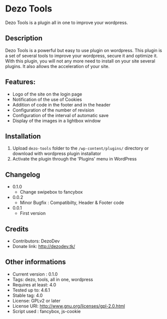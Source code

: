 # Dezo Tools

Dezo Tools is a plugin all in one to improve your wordpress.

## Description

Dezo Tools is a powerful but easy to use plugin on wordpress. This plugin is a set of several tools to improve your wordpress, secure it and optimize it. With this plugin, you will not any more need to install on your site several plugins. It also allows the acceleration of your site.

## Features:

* Logo of the site on the login page
* Notification of the use of Cookies
* Addition of code in the footer and in the header
* Configuration of the number of revision
* Configuration of the interval of automatic save
* Display of the images in a lightbox window

## Installation

1. Upload `dezo-tools` folder to the `/wp-content/plugins/` directory or download with wordpress plugin installator
1. Activate the plugin through the 'Plugins' menu in WordPress

## Changelog

* 0.1.0
    * Change swipebox to fancybox
* 0.0.2
    * Minor Bugfix : Compatibilty, Header & Footer code
* 0.0.1
    * First version

## Credits
* Contributors: DezoDev
* Donate link: http://dezodev.tk/

## Other informations

* Current version : 0.1.0
* Tags: dezo, tools, all in one, wordpress
* Requires at least: 4.0
* Tested up to: 4.6.1
* Stable tag: 4.0
* License: GPLv2 or later
* License URI: http://www.gnu.org/licenses/gpl-2.0.html
* Script used : fancybox, js-cookie
